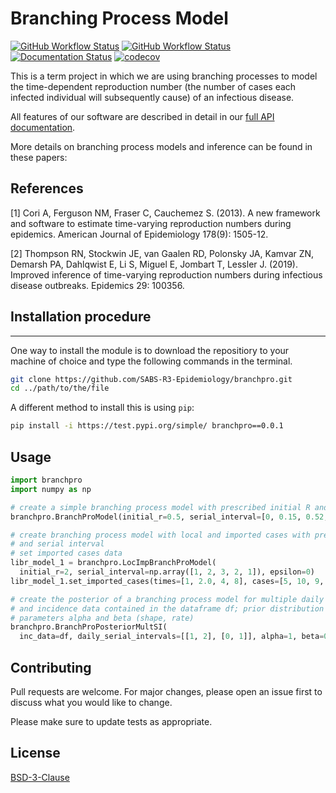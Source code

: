 # Branching Process Model

[![GitHub Workflow Status](https://img.shields.io/github/workflow/status/SABS-R3-Epidemiology/branchpro/Run%20Unit%20Tests%20on%20multiple%20OS?label=Build%20%28Multi-OS%29)](https://github.com/SABS-R3-Epidemiology/branchpro/actions?query=workflow%3A%22Run+Unit+Tests+on+multiple+OS%22)
[![GitHub Workflow Status](https://img.shields.io/github/workflow/status/SABS-R3-Epidemiology/branchpro/Run%20Unit%20Tests%20on%20multiple%20python%20versions?label=Build%20%28Multi-Python%29)](https://github.com/SABS-R3-Epidemiology/branchpro/actions?query=workflow%3A%22Run+Unit+Tests+on+multiple+python+versions%22)
[![Documentation Status](https://readthedocs.org/projects/branchpro/badge/?version=latest)](https://branchpro.readthedocs.io/en/latest/?badge=latest)
[![codecov](https://codecov.io/gh/SABS-R3-Epidemiology/branchpro/branch/main/graph/badge.svg?token=UBJG0AICF9)](https://codecov.io/gh/SABS-R3-Epidemiology/branchpro/)

This is a term project in which we are using branching processes to model the time-dependent reproduction number (the number of cases each infected individual will subsequently cause) of an infectious disease.

All features of our software are described in detail in our
[full API documentation](https://branchpro.readthedocs.io/en/latest/).

More details on branching process models and inference can be found in these
papers:

## References
[1]
Cori A, Ferguson NM, Fraser C, Cauchemez S. (2013). A new framework and
software to estimate time-varying reproduction numbers during epidemics.
American Journal of Epidemiology 178(9): 1505-12.

[2]
Thompson RN, Stockwin JE, van Gaalen RD, Polonsky JA, Kamvar ZN, Demarsh PA,
Dahlqwist E, Li S, Miguel E, Jombart T, Lessler J. (2019). Improved inference of
time-varying reproduction numbers during infectious disease outbreaks.
Epidemics 29: 100356.

## Installation procedure
***
One way to install the module is to download the repositiory to your machine of choice and type the following commands in the terminal. 
```bash
git clone https://github.com/SABS-R3-Epidemiology/branchpro.git
cd ../path/to/the/file
```

A different method to install this is using `pip`:

```bash
pip install -i https://test.pypi.org/simple/ branchpro==0.0.1
```

## Usage

```python
import branchpro
import numpy as np

# create a simple branching process model with prescribed initial R and serial interval
branchpro.BranchProModel(initial_r=0.5, serial_interval=[0, 0.15, 0.52, 0.3, 0.01])

# create branching process model with local and imported cases with prescribed initial R 
# and serial interval
# set imported cases data
libr_model_1 = branchpro.LocImpBranchProModel(
  initial_r=2, serial_interval=np.array([1, 2, 3, 2, 1]), epsilon=0)
libr_model_1.set_imported_cases(times=[1, 2.0, 4, 8], cases=[5, 10, 9, 2])

# create the posterior of a branching process model for multiple daily serial intervals
# and incidence data contained in the dataframe df; prior distribution is Gamma with
# parameters alpha and beta (shape, rate)
branchpro.BranchProPosteriorMultSI(
  inc_data=df, daily_serial_intervals=[[1, 2], [0, 1]], alpha=1, beta=0.2)
```

## Contributing
Pull requests are welcome. For major changes, please open an issue first to discuss what you would like to change.

Please make sure to update tests as appropriate.

## License
[BSD-3-Clause](https://opensource.org/licenses/BSD-3-Clause)
